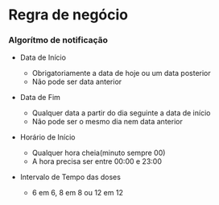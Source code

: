 # Regra de negócio
### Algorítmo de notificação

- Data de Início 
    - Obrigatoriamente a data de hoje ou um data posterior
    - Não pode ser data anterior

- Data de Fim
    - Qualquer data a partir do dia seguinte a data de início
    - Nâo pode ser o mesmo dia nem data anterior

- Horário de Início
    - Qualquer hora cheia(minuto sempre 00)
    - A hora precisa ser entre 00:00 e 23:00

- Intervalo de Tempo das doses
    - 6 em 6, 8 em 8 ou 12 em 12
